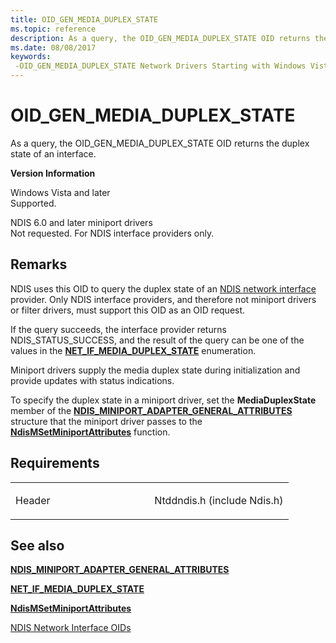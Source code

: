 ```yaml
---
title: OID_GEN_MEDIA_DUPLEX_STATE
ms.topic: reference
description: As a query, the OID_GEN_MEDIA_DUPLEX_STATE OID returns the duplex state of an interface. Version Information Windows Vista and laterSupported. NDIS 6.0 and later miniport driversNot requested. For NDIS interface providers only.
ms.date: 08/08/2017
keywords: 
 -OID_GEN_MEDIA_DUPLEX_STATE Network Drivers Starting with Windows Vista
---
```


# OID\_GEN\_MEDIA\_DUPLEX\_STATE


As a query, the OID\_GEN\_MEDIA\_DUPLEX\_STATE OID returns the duplex state of an interface.

**Version Information**

<a href="" id="windows-vista-and-later"></a>Windows Vista and later  
Supported.

<a href="" id="ndis-6-0-and-later-miniport-drivers"></a>NDIS 6.0 and later miniport drivers  
Not requested. For NDIS interface providers only.

## Remarks

NDIS uses this OID to query the duplex state of an [NDIS network interface](./ndis-network-interfaces2.md) provider. Only NDIS interface providers, and therefore not miniport drivers or filter drivers, must support this OID as an OID request.

If the query succeeds, the interface provider returns NDIS\_STATUS\_SUCCESS, and the result of the query can be one of the values in the [**NET\_IF\_MEDIA\_DUPLEX\_STATE**](/windows/win32/api/ifdef/ne-ifdef-net_if_media_duplex_state) enumeration.

Miniport drivers supply the media duplex state during initialization and provide updates with status indications.

To specify the duplex state in a miniport driver, set the **MediaDuplexState** member of the [**NDIS\_MINIPORT\_ADAPTER\_GENERAL\_ATTRIBUTES**](/windows-hardware/drivers/ddi/ndis/ns-ndis-_ndis_miniport_adapter_general_attributes) structure that the miniport driver passes to the [**NdisMSetMiniportAttributes**](/windows-hardware/drivers/ddi/ndis/nf-ndis-ndismsetminiportattributes) function.

## Requirements

<table>
<colgroup>
<col width="50%" />
<col width="50%" />
</colgroup>
<tbody>
<tr class="odd">
<td><p>Header</p></td>
<td>Ntddndis.h (include Ndis.h)</td>
</tr>
</tbody>
</table>

## See also


[**NDIS\_MINIPORT\_ADAPTER\_GENERAL\_ATTRIBUTES**](/windows-hardware/drivers/ddi/ndis/ns-ndis-_ndis_miniport_adapter_general_attributes)

[**NET\_IF\_MEDIA\_DUPLEX\_STATE**](/windows/win32/api/ifdef/ne-ifdef-net_if_media_duplex_state)

[**NdisMSetMiniportAttributes**](/windows-hardware/drivers/ddi/ndis/nf-ndis-ndismsetminiportattributes)

[NDIS Network Interface OIDs](./ndis-network-interface-oids.md)

 

